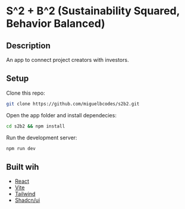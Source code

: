 # S^2 + B^2 (Sustainability Squared, Behavior Balanced)

## Description

An app to connect project creators with investors.

## Setup

Clone this repo:

```bash
git clone https://github.com/miguelbcodes/s2b2.git
```

Open the app folder and install dependecies:

```bash
cd s2b2 && npm install
```

Run the development server:

```bash
npm run dev
```

## Built wih

- [React](https://react.dev/learn)
- [Vite](https://vitejs.dev/guide/)
- [Tailwind](https://react.dev/learn)
- [Shadcn/ui](https://ui.shadcn.com/docs)
